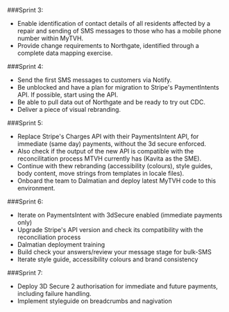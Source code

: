 ###Sprint 3:
- Enable identification of contact details of all residents affected by a repair and sending of SMS messages to those who has a mobile phone number within MyTVH.
- Provide change requirements to Northgate, identified through a complete data mapping exercise.


###Sprint 4:
- Send the first SMS messages to customers via Notify. 
- Be unblocked and have a plan for migration to Stripe's PaymentIntents API. If possible, start using the API. 
- Be able to pull data out of Northgate and be ready to try out CDC.
- Deliver a piece of visual rebranding.

###Sprint 5:
- Replace Stripe's Charges API with their PaymentsIntent API, for immediate (same day) payments, without the 3d secure enforced. 
- Also check if the output of the new API is compatible with the reconcilitation process MTVH currently has (Kavita as the SME).
- Continue with thew rebranding (accessibility (colours), style guides, body content, move strings from templates in locale files).
- Onboard the team to Dalmatian and deploy latest MyTVH code to this environment.

###Sprint 6:
- Iterate on PaymentsIntent with 3dSecure enabled (immediate payments only)
- Upgrade Stripe's API version and check its compatibility with the reconciliation process
- Dalmatian deployment training
- Build check your answers/review your message stage for bulk-SMS
- Iterate style guide, accessibility colours and brand consistency

###Sprint 7:
- Deploy 3D Secure 2 authorisation for immediate and future payments, including failure handling.
- Implement styleguide on breadcrumbs and nagivation
